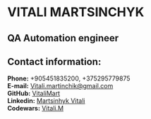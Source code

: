 # **VITALI MARTSINCHYK**

## **QA Automation engineer**


## **Contact information:**


**Phone:** +905451835200, +375295779875<br/>
**E-mail:** Vitali.martinchik@gmail.com<br/>
**GitHub:** [VitaliMart](https://github.com/VitaliMart)<br/>
**Linkedin:** [Martsinhyk Vitali](https://by.linkedin.com/in/martsinchyk-vitali-8a47904a)<br/>
**Codewars:** [Vitali.M](https://www.codewars.com/users/Vitali.M)<br/>